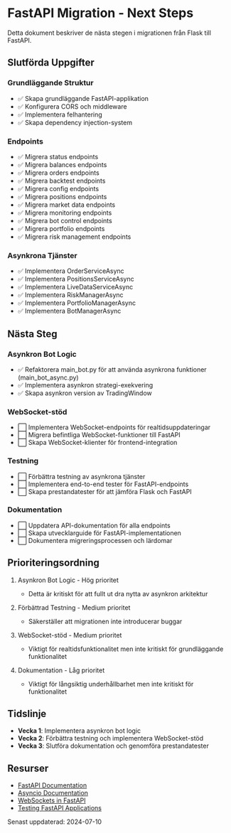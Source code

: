 # FastAPI Migration - Next Steps

Detta dokument beskriver de nästa stegen i migrationen från Flask till FastAPI.

## Slutförda Uppgifter

### Grundläggande Struktur
- ✅ Skapa grundläggande FastAPI-applikation
- ✅ Konfigurera CORS och middleware
- ✅ Implementera felhantering
- ✅ Skapa dependency injection-system

### Endpoints
- ✅ Migrera status endpoints
- ✅ Migrera balances endpoints
- ✅ Migrera orders endpoints
- ✅ Migrera backtest endpoints
- ✅ Migrera config endpoints
- ✅ Migrera positions endpoints
- ✅ Migrera market data endpoints
- ✅ Migrera monitoring endpoints
- ✅ Migrera bot control endpoints
- ✅ Migrera portfolio endpoints
- ✅ Migrera risk management endpoints

### Asynkrona Tjänster
- ✅ Implementera OrderServiceAsync
- ✅ Implementera PositionsServiceAsync
- ✅ Implementera LiveDataServiceAsync
- ✅ Implementera RiskManagerAsync
- ✅ Implementera PortfolioManagerAsync
- ✅ Implementera BotManagerAsync

## Nästa Steg

### Asynkron Bot Logic
- ✅ Refaktorera main_bot.py för att använda asynkrona funktioner (main_bot_async.py)
- ✅ Implementera asynkron strategi-exekvering
- ✅ Skapa asynkron version av TradingWindow

### WebSocket-stöd
- ⬜ Implementera WebSocket-endpoints för realtidsuppdateringar
- ⬜ Migrera befintliga WebSocket-funktioner till FastAPI
- ⬜ Skapa WebSocket-klienter för frontend-integration

### Testning
- ⬜ Förbättra testning av asynkrona tjänster
- ⬜ Implementera end-to-end tester för FastAPI-endpoints
- ⬜ Skapa prestandatester för att jämföra Flask och FastAPI

### Dokumentation
- ⬜ Uppdatera API-dokumentation för alla endpoints
- ⬜ Skapa utvecklarguide för FastAPI-implementationen
- ⬜ Dokumentera migreringsprocessen och lärdomar

## Prioriteringsordning

1. Asynkron Bot Logic - Hög prioritet
   - Detta är kritiskt för att fullt ut dra nytta av asynkron arkitektur

2. Förbättrad Testning - Medium prioritet
   - Säkerställer att migrationen inte introducerar buggar

3. WebSocket-stöd - Medium prioritet
   - Viktigt för realtidsfunktionalitet men inte kritiskt för grundläggande funktionalitet

4. Dokumentation - Låg prioritet
   - Viktigt för långsiktig underhållbarhet men inte kritiskt för funktionalitet

## Tidslinje

- **Vecka 1**: Implementera asynkron bot logic
- **Vecka 2**: Förbättra testning och implementera WebSocket-stöd
- **Vecka 3**: Slutföra dokumentation och genomföra prestandatester

## Resurser

- [FastAPI Documentation](https://fastapi.tiangolo.com/)
- [Asyncio Documentation](https://docs.python.org/3/library/asyncio.html)
- [WebSockets in FastAPI](https://fastapi.tiangolo.com/advanced/websockets/)
- [Testing FastAPI Applications](https://fastapi.tiangolo.com/tutorial/testing/)

Senast uppdaterad: 2024-07-10 